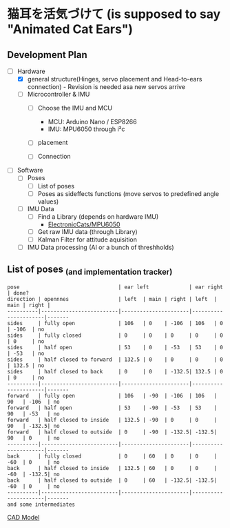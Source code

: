 # 猫耳を活気づけて (is supposed to say "Animated Cat Ears")

## Development Plan
- [ ] Hardware 
  - [x] general structure(Hinges, servo placement and Head-to-ears connection) - Revision is needed asa new servos arrive
  - [ ] Microcontroller & IMU
    - [ ] Choose the IMU and MCU 
      - MCU: Arduino Nano / ESP8266
      - IMU: MPU6050 through i²c
    - [ ] placement
    - [ ] Connection


- [ ] Software
  - [ ] Poses 
    - [ ] List of poses 
    - [ ] Poses as sideffects functions (move servos to predefined angle values)
  - [ ] IMU Data
    - [ ] Find a Library (depends on hardware IMU)
      - [ElectronicCats/MPU6050](https://github.com/ElectronicCats/mpu6050)
    - [ ] Get raw IMU data (through Library)
    - [ ] Kalman Filter for attitude aquisition
  - [ ] IMU Data processing (AI or a bunch of threshholds)

## List of poses <sub>(and implementation tracker)</sub>
```
pose                                | ear left             | ear right            | done? 
direction | opennnes                | left  | main | right | left  | main | right |
----------|-------------------------|----------------------|----------------------|-------
sides     | fully open              | 106   | 0    | -106  | 106   | 0    | -106  | no
sides     | fully closed            | 0     | 0    | 0     | 0     | 0    | 0     | no
sides     | half open               | 53    | 0    | -53   | 53    | 0    | -53   | no
sides     | half closed to forward  | 132.5 | 0    | 0     | 0     | 0    | 132.5 | no
sides     | half closed to back     | 0     | 0    | -132.5| 132.5 | 0    | 0     | no
----------|-------------------------|----------------------|----------------------|-------
forward   | fully open              | 106   | -90  | -106  | 106   | 90   | -106  | no
forward   | half open               | 53    | -90  | -53   | 53    | 90   | -53   | no
forward   | half closed to inside   | 132.5 | -90  | 0     | 0     | 90   | -132.5| no
forward   | half closed to outside  | 0     | -90  | -132.5| -132.5| 90   | 0     | no
----------|-------------------------|----------------------|----------------------|-------
back      | fully closed            | 0     | 60   | 0     | 0     | -60  | 0     | no
back      | half closed to inside   | 132.5 | 60   | 0     | 0     | -60  | -132.5| no
back      | half closed to outside  | 0     | 60   | -132.5| -132.5| -60  | 0     | no
----------|-------------------------|----------------------|----------------------|-------
and some intermediates
```

[CAD Model](https://cad.onshape.com/documents/12e9aba77e87c6321bec619e/w/794df45025b857e20fcdd77e/e/3349def638c04338ac328868?renderMode=0&uiState=658ed7810e636f5b707b00f6)
